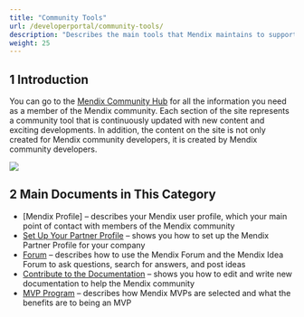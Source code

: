 ```yaml
---
title: "Community Tools"
url: /developerportal/community-tools/
description: "Describes the main tools that Mendix maintains to support the awesome Mendix community."
weight: 25
---
```


## 1 Introduction

You can go to the [Mendix Community Hub](https://community.mendix.com/p/community) for all the information you need as a member of the Mendix community. Each section of the site represents a community tool that is continuously updated with new content and exciting developments. In addition, the content on the site is not only created for Mendix community developers, it is created by Mendix community developers.

![](/attachments/developerportal/community-tools/site.png)

## 2 Main Documents in This Category

* [Mendix Profile] – describes your Mendix user profile, which your main point of contact with members of the Mendix community
* [Set Up Your Partner Profile](/developerportal/community-tools/how-to-set-up-your-partner-profile/) – shows you how to set up the Mendix Partner Profile for your company
* [Forum](/developerportal/community-tools/mendix-forum/) – describes how to use the Mendix Forum and the Mendix Idea Forum to ask questions, search for answers, and post ideas
* [Contribute to the Documentation](/developerportal/community-tools/contribute-to-the-mendix-documentation/) – shows you how to edit and write new documentation to help the Mendix community
* [MVP Program](/developerportal/community-tools/mendix-mvp-program/) – describes how Mendix MVPs are selected and what the benefits are to being an MVP
